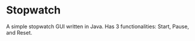 # Stopwatch
A simple stopwatch GUI written in Java. Has 3 functionalities: Start, Pause, and Reset.
